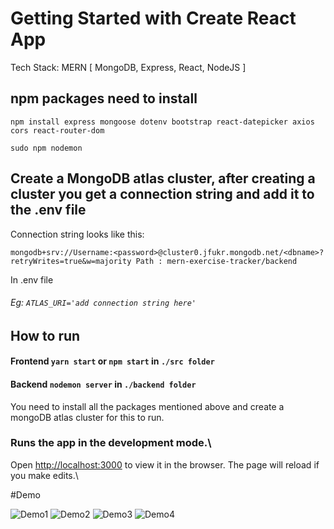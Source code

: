 # Getting Started with Create React App

Tech Stack: MERN [ MongoDB, Express, React, NodeJS ]

## npm packages need to install
  ``` npm install express mongoose dotenv bootstrap react-datepicker axios cors react-router-dom ```
  
  ``` sudo npm nodemon ```

## Create a MongoDB atlas cluster, after creating a cluster you get a connection string and add it to the .env file


Connection string looks like this:

``` mongodb+srv://Username:<password>@cluster0.jfukr.mongodb.net/<dbname>?retryWrites=true&w=majority Path : mern-exercise-tracker/backend ```

In .env file 
######   Eg: `ATLAS_URI='add connection string here'`
## How to run
#### Frontend `yarn start` or `npm start` in ``` ./src folder ```
####  Backend   `nodemon server` in ```./backend folder```
You need to install all the packages mentioned above and create a mongoDB atlas cluster for this to run.

### Runs the app in the development mode.\
 Open [http://localhost:3000](http://localhost:3000) to view it in the browser.
The page will reload if you make edits.\

#Demo

![Demo1](https://github.com/withteja/Exercise-Tracker/blob/main/Readme%20Assets/1.png)
![Demo2](https://github.com/withteja/Exercise-Tracker/blob/main/Readme%20Assets/2.png)
![Demo3](https://github.com/withteja/Exercise-Tracker/blob/main/Readme%20Assets/3.png)
![Demo4](https://github.com/withteja/Exercise-Tracker/blob/main/Readme%20Assets/4.png)
